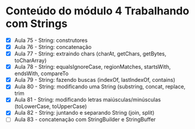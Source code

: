 # Conteúdo do módulo 4 Trabalhando com Strings

- [x] Aula 75 - String: construtores
- [x] Aula 76 - String: concatenação
- [x] Aula 77 - String: extraindo chars (charAt, getChars, getBytes, toCharArray)
- [x] Aula 78 - String: equalsIgnoreCase, regionMatches, startsWith, endsWith, compareTo
- [x] Aula 79 - String: fazendo buscas (indexOf, lastIndexOf, contains)
- [x] Aula 80 - String: modificando uma String (substring, concat, replace, trim
- [x] Aula 81 - String: modificando letras maiúsculas/minúsculas (toLowerCase, toUpperCase)
- [x] Aula 82 - String: juntando e separando String (join, split)
- [ ] Aula 83 - concatenação com StringBuilder e StringBuffer